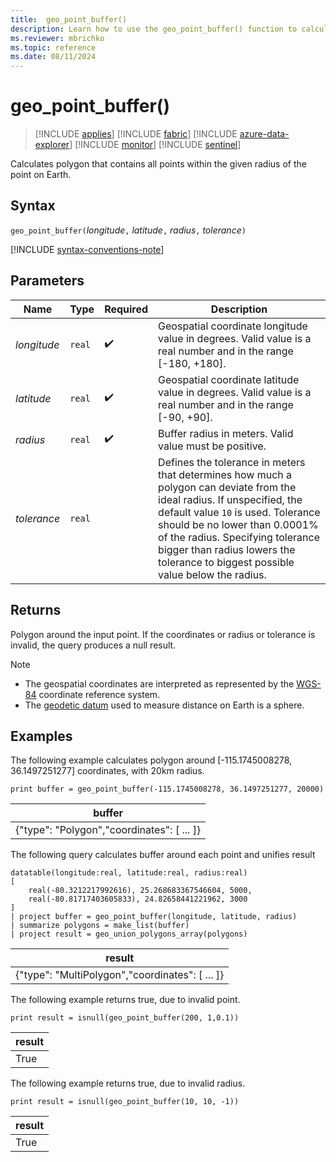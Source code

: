 ```yaml
---
title:  geo_point_buffer()
description: Learn how to use the geo_point_buffer() function to calculate point buffer
ms.reviewer: mbrichko
ms.topic: reference
ms.date: 08/11/2024
---
```

# geo_point_buffer()

> [!INCLUDE [applies](../includes/applies-to-version/applies.md)] [!INCLUDE [fabric](../includes/applies-to-version/fabric.md)] [!INCLUDE [azure-data-explorer](../includes/applies-to-version/azure-data-explorer.md)] [!INCLUDE [monitor](../includes/applies-to-version/monitor.md)] [!INCLUDE [sentinel](../includes/applies-to-version/sentinel.md)]

Calculates polygon that contains all points within the given radius of the point on Earth.

## Syntax

`geo_point_buffer(`*longitude*`,` *latitude*`,` *radius*`,` *tolerance*`)`

[!INCLUDE [syntax-conventions-note](../includes/syntax-conventions-note.md)]

## Parameters

|Name|Type|Required|Description|
|--|--|--|--|
| *longitude* | `real` |  :heavy_check_mark: | Geospatial coordinate longitude value in degrees. Valid value is a real number and in the range [-180, +180].|
| *latitude* | `real` |  :heavy_check_mark: | Geospatial coordinate latitude value in degrees. Valid value is a real number and in the range [-90, +90].|
| *radius* | `real` |  :heavy_check_mark: | Buffer radius in meters. Valid value must be positive.|
| *tolerance* | `real` || Defines the tolerance in meters that determines how much a polygon can deviate from the ideal radius. If unspecified, the default value `10` is used. Tolerance should be no lower than 0.0001% of the radius. Specifying tolerance bigger than radius lowers the tolerance to biggest possible value below the radius.|

## Returns

Polygon around the input point. If the coordinates or radius or tolerance is invalid, the query produces a null result.

> [!NOTE]
>
>* The geospatial coordinates are interpreted as represented by the [WGS-84](https://earth-info.nga.mil/index.php?dir=wgs84&action=wgs84) coordinate reference system.
>* The [geodetic datum](https://en.wikipedia.org/wiki/Geodetic_datum) used to measure distance on Earth is a sphere.

## Examples

The following example calculates polygon around [-115.1745008278, 36.1497251277] coordinates, with 20km radius.

```kusto
print buffer = geo_point_buffer(-115.1745008278, 36.1497251277, 20000)
```

|buffer|
|---|
|{"type": "Polygon","coordinates": [ ... ]}|

The following query calculates buffer around each point and unifies result

```kusto
datatable(longitude:real, latitude:real, radius:real)
[
    real(-80.3212217992616), 25.268683367546604, 5000,
    real(-80.81717403605833), 24.82658441221962, 3000
]
| project buffer = geo_point_buffer(longitude, latitude, radius)
| summarize polygons = make_list(buffer)
| project result = geo_union_polygons_array(polygons)
```

|result|
|---|
|{"type": "MultiPolygon","coordinates": [ ... ]}|

The following example returns true, due to invalid point.

```kusto
print result = isnull(geo_point_buffer(200, 1,0.1))
```

|result|
|---|
|True|

The following example returns true, due to invalid radius.

```kusto
print result = isnull(geo_point_buffer(10, 10, -1))
```

|result|
|---|
|True|
